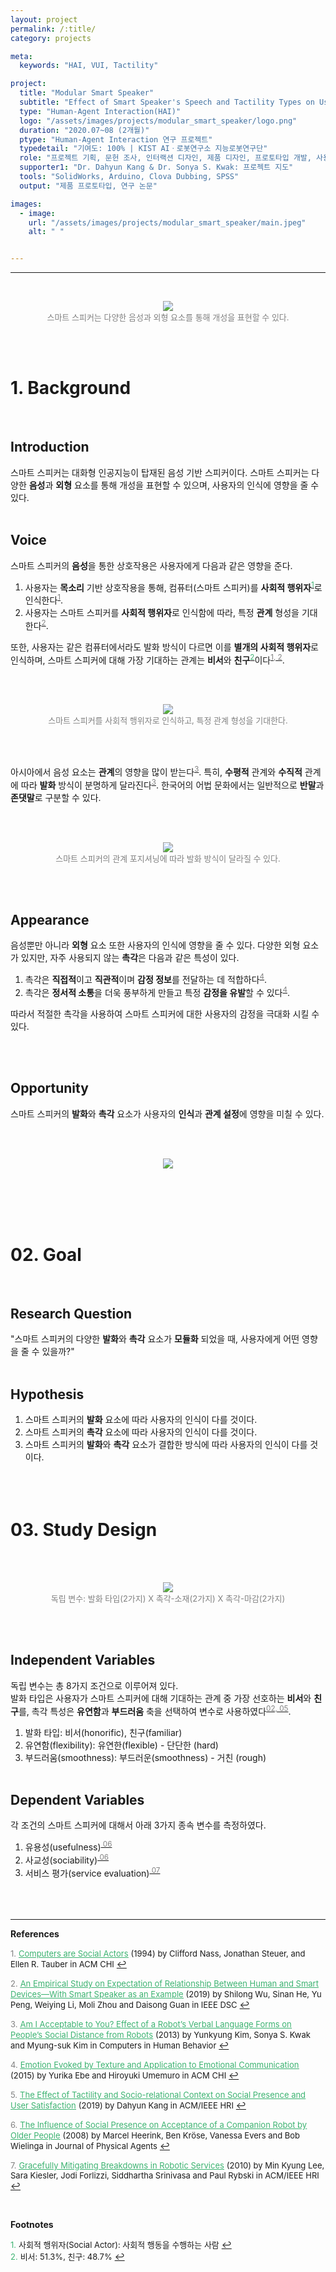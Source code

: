 ```yaml
---
layout: project
permalink: /:title/
category: projects

meta:
  keywords: "HAI, VUI, Tactility"

project:
  title: "Modular Smart Speaker"
  subtitle: "Effect of Smart Speaker's Speech and Tactility Types on Users' Perception"
  type: "Human-Agent Interaction(HAI)"
  logo: "/assets/images/projects/modular_smart_speaker/logo.png"
  duration: "2020.07~08 (2개월)"
  ptype: "Human-Agent Interaction 연구 프로젝트"
  typedetail: "기여도: 100% | KIST AIㆍ로봇연구소 지능로봇연구단"
  role: "프로젝트 기획, 문헌 조사, 인터랙션 디자인, 제품 디자인, 프로토타입 개발, 사용자 조사, 데이터 분석"
  supporter1: "Dr. Dahyun Kang & Dr. Sonya S. Kwak: 프로젝트 지도"
  tools: "SolidWorks, Arduino, Clova Dubbing, SPSS"
  output: "제품 프로토타입, 연구 논문"

images:
  - image:
    url: "/assets/images/projects/modular_smart_speaker/main.jpeg"
    alt: " "


---
```

---
<br>
<!-- ![background](/assets/images/projects/modular_smart_speaker/bg.png) -->
<p align="center">
  <img src="/assets/images/projects/modular_smart_speaker/bg.png">
  <br>
  <font size="2em" color="gray">스마트 스피커는 다양한 음성과 외형 요소를 통해 개성을 표현할 수 있다.</font>
</p>
<br><br>


# 1. Background
<br>

## Introduction
스마트 스피커는 대화형 인공지능이 탑재된 음성 기반 스피커이다. 스마트 스피커는 다양한 **음성**과 **외형** 요소를 통해 개성을 표현할 수 있으며, 사용자의 인식에 영향을 줄 수 있다.
<br><br>

## Voice
스마트 스피커의 **음성**을 통한 상호작용은 사용자에게 다음과 같은 영향을 준다.  
01. 사용자는 **목소리** 기반 상호작용을 통해, 컴퓨터(스마트 스피커)를 **사회적 행위자**<sup id="F01">[<span style="color:MediumSeaGreen">1</span>](#footnote_1)</sup>로 인식한다<sup id="R01">[<span style="color:gray">1</span>](#reference_1)</sup>.  
02. 사용자는 스마트 스피커를 **사회적 행위자**로 인식함에 따라, 특정 **관계** 형성을 기대한다<sup id="R02">[<span style="color:gray">2</span>](#reference_2)</sup>.  

또한, 사용자는 같은 컴퓨터에서라도 발화 방식이 다르면 이를 **별개의 사회적 행위자**로 인식하며, 스마트 스피커에 대해 가장 기대하는 관계는 **비서**와 **친구**<sup id="F02">[<span style="color:MediumSeaGreen">2</span>](#footnote_2)</sup>이다<sup id="R01">[<span style="color:gray">1,</span>](#reference_1)</sup><sup id="R02">[<span style="color:gray"> 2</span>](#reference_2)</sup>.  

<br><br>
<p align="center">
  <img src="/assets/images/projects/modular_smart_speaker/voice.png">
  <br>
  <font size="2em" color="gray">스마트 스피커를 사회적 행위자로 인식하고, 특정 관계 형성을 기대한다.</font>
</p>
<br><br>

아시아에서 음성 요소는 **관계**의 영향을 많이 받는다<sup id="R03">[<span style="color:gray">3</span>](#reference_3)</sup>.
특히, **수평적** 관계와 **수직적** 관계에 따라 **발화** 방식이 분명하게 달라진다<sup id="R03">[<span style="color:gray">3</span>](#reference_3)</sup>.
한국어의 어법 문화에서는 일반적으로 **반말**과 **존댓말**로 구분할 수 있다.

<br><br>
<p align="center">
  <img src="/assets/images/projects/modular_smart_speaker/voice2.png">
  <br>
  <font size="2em" color="gray">스마트 스피커의 관계 포지셔닝에 따라 발화 방식이 달라질 수 있다.</font>
</p>
<br><br>

## Appearance
음성뿐만 아니라 **외형** 요소 또한 사용자의 인식에 영향을 줄 수 있다.
다양한 외형 요소가 있지만, 자주 사용되지 않는 **촉각**은 다음과 같은 특성이 있다.  
01. 촉각은 **직접적**이고 **직관적**이며 **감정 정보**를 전달하는 데 적합하다<sup id="R04">[<span style="color:gray">4</span>](#reference_4)</sup>.  
02. 촉각은 **정서적 소통**을 더욱 풍부하게 만들고 특정 **감정을 유발**할 수 있다<sup id="R04">[<span style="color:gray">4</span>](#reference_4)</sup>.  

따라서 적절한 촉각을 사용하여 스마트 스피커에 대한 사용자의 감정을 극대화 시킬 수 있다.

<br><br>

## Opportunity
스마트 스피커의 **발화**와 **촉각** 요소가 사용자의 **인식**과 **관계 설정**에 영향을 미칠 수 있다.
<br><br>

<br>
<p align="center">
  <img src="/assets/images/projects/modular_smart_speaker/goal.png">
</p>
<br><br><br><br>

# 02. Goal
<br>

## Research Question
"스마트 스피커의 다양한 **발화**와 **촉각** 요소가 **모듈화** 되었을 때, 사용자에게 어떤 영향을 줄 수 있을까?"
<br><br>

## Hypothesis
01. 스마트 스피커의 **발화** 요소에 따라 사용자의 인식이 다를 것이다.   
02. 스마트 스피커의 **촉각** 요소에 따라 사용자의 인식이 다를 것이다.
03. 스마트 스피커의 **발화**와 **촉각** 요소가 결합한 방식에 따라 사용자의 인식이 다를 것이다.
<br><br><br><br>


# 03. Study Design
<br>

<br>
<p align="center">
  <img src="/assets/images/projects/modular_smart_speaker/sd.png">
  <br>
  <font size="2em" color="gray">독립 변수: 발화 타입(2가지) X 촉각-소재(2가지) X 촉각-마감(2가지)</font>
</p>
<br><br>

## Independent Variables
독립 변수는 총 8가지 조건으로 이루어져 있다.  
발화 타입은 사용자가 스마트 스피커에 대해 기대하는 관계 중 가장 선호하는 **비서**와 **친구**를, 촉각 특성은 **유연함**과 **부드러움** 축을 선택하여 변수로 사용하였다<sup id="R02">[<span style="color:gray">02,</span>](#reference_2)</sup><sup id="R05">[<span style="color:gray"> 05</span>](#reference_5)</sup>.
01. 발화 타입: 비서(honorific), 친구(familiar)
02. 유연함(flexibility): 유연한(flexible) - 단단한 (hard)
03. 부드러움(smoothness): 부드러운(smoothness) - 거친 (rough)
<br><br>

## Dependent Variables
각 조건의 스마트 스피커에 대해서 아래 3가지 종속 변수를 측정하였다.
01. 유용성(usefulness)<sup id="R06">[<span style="color:gray"> 06</span>](#reference_6)</sup>
02. 사교성(sociability)<sup id="R06">[<span style="color:gray"> 06</span>](#reference_6)</sup>
03. 서비스 평가(service evaluation)<sup id="R07">[<span style="color:gray"> 07</span>](#reference_7)</sup>
<br><br><br><br>

---  
**References**  

<a name="reference_1"><font size="2em" color="gray">1.</font></a> [<font size="2em" color="MediumSeaGreen"><u>Computers are Social Actors</u></font>](https://dl.acm.org/doi/pdf/10.1145/191666.191703?casa_token=Ph6JIPBbi6sAAAAA:rDnf5ZB5GIT8Cf3UspKgsKJ2baMo90f-rzQg5cfUKtwgVw33foZhfk64SlN9rXufHXMYfbvy3h8Alw) <font size="2em">(1994) by Clifford Nass, Jonathan Steuer, and Ellen R. Tauber in ACM CHI</font> [↩](#R01)  

<a name="reference_2"><font size="2em" color="gray">2.</font></a> [<font size="2em" color="MediumSeaGreen"><u>An Empirical Study on Expectation of Relationship Between Human and Smart Devices—With Smart Speaker as an Example</u></font>](https://ieeexplore.ieee.org/abstract/document/8923391?casa_token=QzXdhmdq7gQAAAAA:RWJ_Fg1L9h07OJhmod52uaqrCiVvr1wOUbln4MoP5JhUC-ikQ4Av19w07AYYwGSnunC0uHY_xA) <font size="2em">(2019) by Shilong Wu, Sinan He, Yu Peng, Weiying Li, Moli Zhou and Daisong Guan in IEEE DSC</font> [↩](#R02)

<a name="reference_3"><font size="2em" color="gray">3.</font></a> [<font size="2em" color="MediumSeaGreen"><u>Am I Acceptable to You? Effect of a Robot’s Verbal Language Forms on People’s Social Distance from Robots</u></font>](https://www.sciencedirect.com/science/article/pii/S0747563212002695?casa_token=xOkGbYxtMEEAAAAA:SRxRnyczyIb_fAgdEbLSgjopSu-0gdWXfGZ1DHCuu5WLiPhjftr2D1FDaAxl9dFL_Lt0Is2vQg) <font size="2em">(2013) by Yunkyung Kim, Sonya S. Kwak and Myung-suk Kim in Computers in Human Behavior</font> [↩](#R03)

<a name="reference_4"><font size="2em" color="gray">4.</font></a> [<font size="2em" color="MediumSeaGreen"><u>Emotion Evoked by Texture and Application to Emotional Communication</u></font>](https://dl.acm.org/doi/abs/10.1145/2702613.2732768?casa_token=o5DfBNDSsUEAAAAA:5eml-ZQAGe_wtSTCuVEqHH1fvTQNMvEm7NUwnwhJNwlgC5MtcNBle44IeGD8jtQsYr3LzjlG4FzjBw) <font size="2em">(2015) by Yurika Ebe and Hiroyuki Umemuro in ACM CHI</font> [↩](#R04)

<a name="reference_5"><font size="2em" color="gray">5.</font></a> [<font size="2em" color="MediumSeaGreen"><u>The Effect of Tactility and Socio-relational Context on Social Presence and User Satisfaction</u></font>](https://ieeexplore.ieee.org/abstract/document/8673144?casa_token=BLle6bmdd8EAAAAA:9HpWZQPZ370QWDXkiNMqCZ_mrJLlv1XdAWUvKpfN9WPeTXgIHMjnzxW7buGlbXsga8YBv7Cfrg) <font size="2em">(2019) by Dahyun Kang in ACM/IEEE HRI</font> [↩](#R05)

<a name="reference_6"><font size="2em" color="gray">6.</font></a> [<font size="2em" color="MediumSeaGreen"><u>The Influence of Social Presence on Acceptance of a Companion Robot by Older People</u></font>](http://rua.ua.es/dspace/handle/10045/12586) <font size="2em">(2008) by Marcel Heerink, Ben Kröse, Vanessa Evers and Bob Wielinga in Journal of Physical Agents</font> [↩](#R06)

<a name="reference_7"><font size="2em" color="gray">7.</font></a> [<font size="2em" color="MediumSeaGreen"><u>Gracefully Mitigating Breakdowns in Robotic Services</u></font>](https://ieeexplore.ieee.org/abstract/document/5453195?casa_token=JTOK68MWehYAAAAA:d1dfksRzdu3tRLLPbKT49SyONP6nNbkArDvRwkgO8PwTVTiu1nbb3UReQMhX_mqjBztVky_fJA) <font size="2em">(2010) by Min Kyung Lee, Sara Kiesler, Jodi Forlizzi, Siddhartha Srinivasa and Paul Rybski in ACM/IEEE HRI</font> [↩](#R07)

<br>

**Footnotes**  

<a name="footnote_1"><font size="2em" color="MediumSeaGreen">1.</font></a> <font size="2em">사회적 행위자(Social Actor): 사회적 행동을 수행하는 사람</font> [↩](#F01)  
<a name="footnote_2"><font size="2em" color="MediumSeaGreen">2.</font></a> <font size="2em">비서: 51.3%, 친구: 48.7%</font> [↩](#F02)   

<br><br><br>
